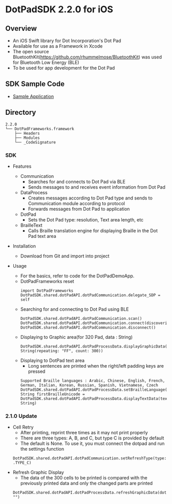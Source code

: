 # DotPadSDK 2.2.0 for iOS

## Overview
* An iOS Swift library for Dot Incorporation's Dot Pad
* Available for use as a Framework in Xcode
* The open source BluetoothKit(https://github.com/rhummelmose/BluetoothKit) was used for Bluetooth Low Energy (BLE)
* To be used for app development for the Dot Pad

## SDK Sample Code
* [Sample Application](https://github.com/dotincorp/dotpad-sample-code/tree/main/iOS/2.2.0)

## Directory
```
2.2.0
└── DotPadFrameworks.framework
    ├── Headers
    ├── Modules
    └── _CodeSignature
```

### SDK
- Features
    - Communication
        - Searches for and connects to Dot Pad via BLE
        - Sends messages to and receives event information from Dot Pad
    - DataProcess
        - Creates messages according to Dot Pad type and sends to Communication module according to protocol
        - Forwards messages from Dot Pad to application
    - DotPad
        - Sets the Dot Pad type: resolution, Text area length, etc
    - BrailleText
        - Calls Braille translation engine for displaying Braille in the Dot Pad text area

- Installation
    - Download from Git and import into project

- Usage
    - For the basics, refer to code for the DotPadDemoApp.
    - DotPadFrameworks reset
        ~~~
        import DotPadFrameworks
        DotPadSDK.shared.dotPadAPI.dotPadCommunication.delegate_SDP = self
        ~~~
    - Searching for and connecting to Dot Pad using BLE
        ~~~
        DotPadSDK.shared.dotPadAPI.dotPadCommunication.scan()
        DotPadSDK.shared.dotPadAPI.dotPadCommunication.connect(discoveries[indexPath.row].remotePeripheral)
        DotPadSDK.shared.dotPadAPI.dotPadCommunication.disconnect()
        ~~~
    - Displaying to Graphic area(for 320 Pad, data : String)
        ~~~
        DotPadSDK.shared.dotPadAPI.dotPadProcessData.displayGraphicData(data: String(repeating: "FF", count: 300))
        ~~~
    - Displaying to DotPad text area
        - Long sentences are printed when the right/left padding keys are pressed
        ~~~
        Supported Braille languages : Arabic, Chinese, English, French, German, Italian, Korean, Russian, Spanish, Vietnamese, Czech
        DotPadSDK.shared.dotPadAPI.dotPadProcessData.setBrailleLanguage(LanguageCode.Korean)
        String firstBrailleUnicode = DotPadSDK.shared.dotPadAPI.dotPadProcessData.displayTextData(text: String)
        ~~~

### 2.1.0 Update
- Cell Retry
    - After printing, reprint three times as it may not print properly
    - There are three types: A, B, and C, but type C is provided by default
    - The default is None. To use it, you must connect the dotpad and run the settings function
    ~~~
    DotPadSDK.shared.dotPadAPI.dotPadCommunication.setRefreshType(type: .TYPE_C)
    ~~~
- Refresh Graphic Display
    - The data of the 300 cells to be printed is compared with the previously printed data and only the changed parts are printed
    ~~~
    DotPadSDK.shared.dotPadAPI.dotPadProcessData.refreshGraphicData(dotDataHexString: "")
    ~~~